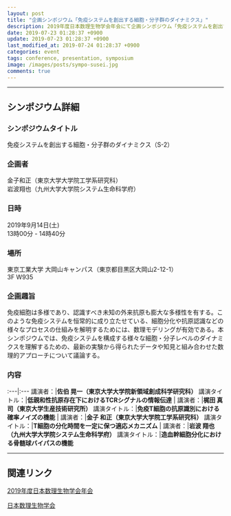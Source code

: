 ```yaml
---
layout: post
title: "企画シンポジウム「免疫システムを創出する細胞・分子群のダイナミクス」"
description: 2019年度日本数理生物学会年会にて企画シンポジウム「免疫システムを創出する細胞・分子群のダイナミクス」を主催します。
date: 2019-07-23 01:28:37 +0900
update: 2019-07-23 01:28:37 +0900
last_modified_at: 2019-07-24 01:28:37 +0900
categories: event
tags: conference, presentation, symposium
image: /images/posts/sympo-susei.jpg
comments: true
---
```



---

## シンポジウム詳細

### シンポジウムタイトル
免疫システムを創出する細胞・分子群のダイナミクス（S-2）

### 企画者
金子和正（東京大学大学院工学系研究科）  
岩波翔也（九州大学大学院システム生命科学府）

### 日時
2019年9月14日(土)  
13時00分 - 14時40分

### 場所
東京工業大学 大岡山キャンパス（東京都目黒区大岡山2-12-1）  
3F W935

### 企画趣旨
免疫細胞は多様であり、認識すべき未知の外来抗原も膨大な多様性を有する。このような免疫システムを恒常的に成り立たせている、細胞分化や抗原認識などの様々なプロセスの仕組みを解明するためには、数理モデリングが有効である。本シンポジウムでは、免疫システムを構成する様々な細胞・分子レベルのダイナミクスを理解するための、最新の実験から得られたデータや知見と組み合わせた数理的アプローチについて議論する。


### 内容

:---|:---
講演者：|**佐伯 晃一（東京大学大学院新領域創成科学研究科）**
講演タイトル：|**低親和性抗原存在下におけるTCRシグナルの情報伝達**
|
講演者：|**梶田 真司（東京大学生産技術研究所）**
講演タイトル：|**免疫T細胞の抗原識別における確率ノイズの機能**
|
講演者：|**金子 和正（東京大学大学院工学系研究科）**
講演タイトル：|**T細胞の分化時間を一定に保つ適応メカニズム**
|
講演者：|**岩波 翔也（九州大学大学院システム生命科学府）**
講演タイトル：|**造血幹細胞分化における骨髄球バイパスの機能**

<hr>

## 関連リンク
[2019年度日本数理生物学会年会](https://sites.google.com/view/jsmb2019conference)

[日本数理生物学会](http://www.jsmb.jp/index.html)
